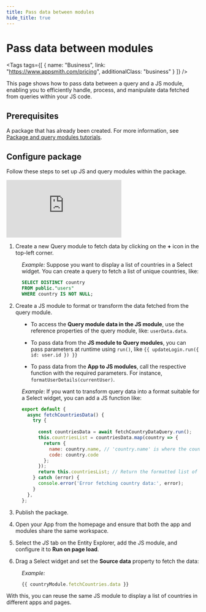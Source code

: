 ```yaml
---
title: Pass data between modules
hide_title: true
---
```

<!-- vale off -->

<div className="tag-wrapper">
 <h1>Pass data between modules</h1>

<Tags
tags={[
{ name: "Business", link: "https://www.appsmith.com/pricing", additionalClass: "business" }
]}
/>

</div>

<!-- vale on -->

This page shows how to pass data between a query and a JS module, enabling you to efficiently handle, process, and manipulate data fetched from queries within your JS code.


## Prerequisites

A package that has already been created. For more information, see [Package and query modules tutorials](/packages/tutorial/query-module).

## Configure package

Follow these steps to set up JS and query modules within the package.


<div style={{ position: "relative", paddingBottom: "calc(50.520833333333336% + 41px)", height: "0", width: "100%" }}>
  <iframe src="https://demo.arcade.software/vjD1OhwfW8Yz162XQ6KI?embed" frameborder="0" loading="lazy" webkitallowfullscreen mozallowfullscreen allowfullscreen style={{ position: "absolute", top: "0", left: "0", width: "100%", height: "100%", colorScheme: "light" }} title="Appsmith | Connect Data">
  </iframe>
</div>


1. Create a new Query module to fetch data by clicking on the **+** icon in the top-left corner.


<dd>

*Example:* Suppose you want to display a list of countries in a Select widget. You can create a query to fetch a list of unique countries, like:



```sql
SELECT DISTINCT country
FROM public."users"
WHERE country IS NOT NULL;
```

</dd>

2. Create a JS module to format or transform the data fetched from the query module. 

<dd>

* To access the **Query module data in the JS module**, use the reference properties of the query module, like: `userData.data`.

* To pass data from the **JS module to Query modules**, you can pass parameters at runtime using `run()`, like `{{ updateLogin.run({ id: user.id }) }}`

* To pass data from the **App to JS modules**, call the respective function with the required parameters. For instance, `formatUserDetails(currentUser)`.



*Example*: If you want to transform query data into a format suitable for a Select widget, you can add a JS function like:



```js
export default {
  async fetchCountriesData() {
    try {
      
      const countriesData = await fetchCountryDataQuery.run();
      this.countriesList = countriesData.map(country => {
        return {
          name: country.name, // 'country.name' is where the country name is stored
          code: country.code  
        };
      });
      return this.countriesList; // Return the formatted list of countries
    } catch (error) {
      console.error('Error fetching country data:', error);
    }
  },
};
```

</dd>

3. Publish the package.


4. Open your App from the homepage and ensure that both the app and modules share the same workspace.

5. Select the *JS* tab on the Entity Explorer, add the JS module, and configure it to **Run on page load**.

6. Drag a Select widget and set the **Source data** property to fetch the data:


<dd>

*Example:* 

```js
{{ countryModule.fetchCountries.data }}
```

</dd>

With this, you can reuse the same JS module to display a list of countries in different apps and pages.





